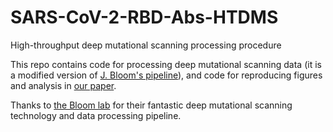 # SARS-CoV-2-RBD-Abs-HTDMS
High-throughput deep mutational scanning processing procedure

This repo contains code for processing deep mutational scanning data (it is a modified version of [J. Bloom's pipeline](https://github.com/jbloomlab/SARS-CoV-2-RBD_DMS)), and code for reproducing figures and analysis in [our paper](https://biorxiv.org).

Thanks to [the Bloom lab](https://research.fhcrc.org/bloom/en.html) for their fantastic deep mutational scanning technology and data processing pipeline.
